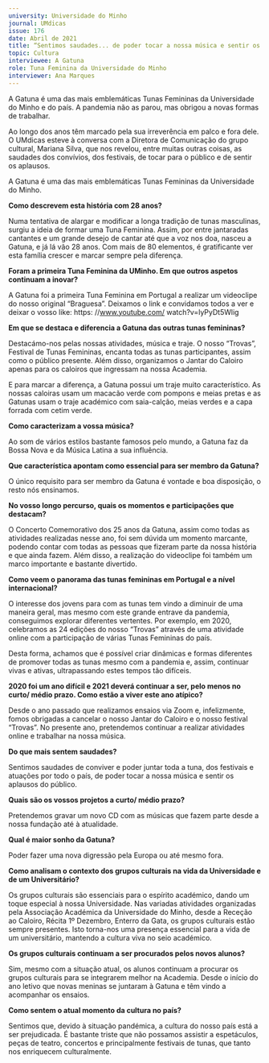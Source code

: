 ```yaml
---
university: Universidade do Minho
journal: UMdicas 
issue: 176
date: Abril de 2021
title: “Sentimos saudades... de poder tocar a nossa música e sentir os aplausos do público”
topic: Cultura
interviewee: A Gatuna
role: Tuna Feminina da Universidade do Minho
interviewer: Ana Marques
---
```





A Gatuna é uma das mais emblemáticas Tunas Femininas da Universidade do Minho e do país. A pandemia não as parou, mas obrigou a novas formas de trabalhar.

Ao longo dos anos têm marcado pela sua irreverência em palco e fora dele. O UMdicas esteve à conversa com a Diretora de Comunicação do grupo cultural, Mariana Silva, que nos revelou, entre muitas outras coisas, as saudades dos convívios, dos festivais, de tocar para o público e de sentir os aplausos.

A Gatuna é uma das mais emblemáticas Tunas Femininas da Universidade do Minho.

**Como descrevem esta história com 28 anos?**

Numa tentativa de alargar e modificar a longa tradição de tunas masculinas, surgiu a ideia de formar uma Tuna Feminina. Assim, por entre jantaradas cantantes e um grande desejo de cantar até que a voz nos doa, nasceu a Gatuna, e já lá vão 28 anos. Com mais de 80 elementos, é gratificante ver esta família crescer e marcar sempre pela diferença.

**Foram a primeira Tuna Feminina da UMinho. Em que outros aspetos continuam a inovar?**

A Gatuna foi a primeira Tuna Feminina em Portugal a realizar um videoclipe do nosso original “Braguesa”. Deixamos o link e convidamos todos a ver e deixar o vosso like: https: //www.youtube.com/ watch?v=lyPyDt5Wlig 

**Em que se destaca e diferencia a Gatuna das outras tunas femininas?**

Destacámo-nos pelas nossas atividades, música e traje. O nosso “Trovas”, Festival de Tunas Femininas, encanta todas as tunas participantes, assim como o público presente. Além disso, organizamos o Jantar do Caloiro apenas para os caloiros que ingressam na nossa Academia.

E para marcar a diferença, a Gatuna possui um traje muito característico. As nossas caloiras usam um macacão verde com pompons e meias pretas e as Gatunas usam o traje académico com saia-calção, meias verdes e a capa forrada com cetim verde.

**Como caracterizam a vossa música?**

Ao som de vários estilos bastante famosos pelo mundo, a Gatuna faz da Bossa Nova e da Música Latina a sua influência.

**Que característica apontam como essencial para ser membro da Gatuna?**

O único requisito para ser membro da Gatuna é vontade e boa disposição, o resto nós ensinamos.

**No vosso longo percurso, quais os momentos e participações que destacam?**

O Concerto Comemorativo dos 25 anos da Gatuna, assim como todas as atividades realizadas nesse ano, foi sem dúvida um momento marcante, podendo contar com todas as pessoas que fizeram parte da nossa história e que ainda fazem. Além disso, a realização do videoclipe foi também um marco importante e bastante divertido.

**Como veem o panorama das tunas femininas em Portugal e a nível internacional?**

O interesse dos jovens para com as tunas tem vindo a diminuir de uma maneira geral, mas mesmo com este grande entrave da pandemia, conseguimos explorar diferentes vertentes. Por exemplo, em 2020, celebramos as 24 edições do nosso “Trovas” através de uma atividade online com a participação de várias Tunas Femininas do país.

Desta forma, achamos que é possível criar dinâmicas e formas diferentes de promover todas as tunas mesmo com a pandemia e, assim, continuar vivas e ativas, ultrapassando estes tempos tão difíceis.

**2020 foi um ano difícil e 2021 deverá continuar a ser, pelo menos no curto/ médio prazo. Como estão a viver este ano atípico?**

Desde o ano passado que realizamos ensaios via Zoom e, infelizmente, fomos obrigadas a cancelar o nosso Jantar do Caloiro e o nosso festival “Trovas”. No presente ano, pretendemos continuar a realizar atividades online e trabalhar na nossa música.

**Do que mais sentem saudades?**

Sentimos saudades de conviver e poder juntar toda a tuna, dos festivais e atuações por todo o país, de poder tocar a nossa música e sentir os aplausos do público.

**Quais são os vossos projetos a curto/ médio prazo?**

Pretendemos gravar um novo CD com as músicas que fazem parte desde a nossa fundação até à atualidade.

**Qual é maior sonho da Gatuna?**

Poder fazer uma nova digressão pela Europa ou até mesmo fora.

**Como analisam o contexto dos grupos culturais na vida da Universidade e de um Universitário?**

Os grupos culturais são essenciais para o espírito académico, dando um toque especial à nossa Universidade. Nas variadas atividades organizadas pela Associação Académica da Universidade do Minho, desde a Receção ao Caloiro, Récita 1º Dezembro, Enterro da Gata, os grupos culturais estão sempre presentes. Isto torna-nos uma presença essencial para a vida de um universitário, mantendo a cultura viva no seio académico.

**Os grupos culturais continuam a ser procurados pelos novos alunos?**

Sim, mesmo com a situação atual, os alunos continuam a procurar os grupos culturais para se integrarem melhor na Academia. Desde o início do ano letivo que novas meninas se juntaram à Gatuna e têm vindo a acompanhar os ensaios.

**Como sentem o atual momento da cultura no país?**

Sentimos que, devido à situação pandémica, a cultura do nosso país está a ser prejudicada. É bastante triste que não possamos assistir a espetáculos, peças de teatro, concertos e principalmente festivais de tunas, que tanto nos enriquecem culturalmente.

